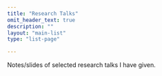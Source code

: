 ```yaml
---
title: "Research Talks"
omit_header_text: true
description: ""
layout: "main-list"
type: "list-page"

---
```

Notes/slides of selected research talks I have given.

